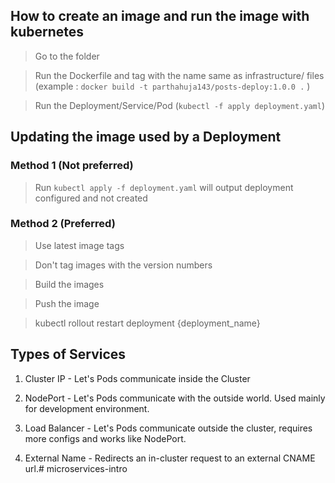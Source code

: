 ## How to create an image and run the image with kubernetes

> Go to the folder

> Run the Dockerfile and tag with the name same as infrastructure/ files (example : `docker build -t parthahuja143/posts-deploy:1.0.0 .` )

> Run the Deployment/Service/Pod (`kubectl -f apply deployment.yaml`)

## Updating the image used by a Deployment

### Method 1 (Not preferred)

> Run `kubectl apply -f deployment.yaml` will output deployment configured and not created

### Method 2 (Preferred)

> Use latest image tags

> Don't tag images with the version numbers

> Build the images

> Push the image

> kubectl rollout restart deployment {deployment_name}

## Types of Services

1. Cluster IP - Let's Pods communicate inside the Cluster

2. NodePort - Let's Pods communicate with the outside world. Used mainly for development environment.

3. Load Balancer - Let's Pods communicate outside the cluster, requires more configs and works like NodePort.

4. External Name - Redirects an in-cluster request to an external CNAME url.#   m i c r o s e r v i c e s - i n t r o  
 
